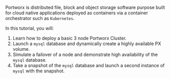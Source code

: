 Portworx is distributed file, block and object storage software purpose built for cloud native applications deployed as containers via a container orchestrator such as `Kubernetes`.

In this tutorial, you will:

1. Learn how to deploy a basic 3 node Portworx Cluster.
2. Launch a `mysql` database and dynamically create a highly available PX volume.
3. Simulate a failover of a node and demonstrate high availability of the `mysql` database.
4. Take a snapshot of the `mysql` database and launch a second instance of `mysql` with the snapshot.
